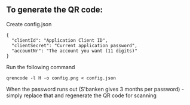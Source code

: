 ## To generate the QR code:

Create config.json

```
{
  "clientId": "Application Client ID",
  "clientSecret": "Current application password",
  "accountNr": "The account you want (11 digits)"
}
```

Run the following command

```
qrencode -l H -o config.png < config.json
```

When the password runs out (S'banken gives 3 months per password) - simply replace that and regenerate the QR code for scanning
